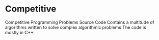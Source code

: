 # Competitive
Competitive Programming Problems Source Code 
Contains a multitude of algorithms written to solve complex algorithmic problems
The code is mostly in C++
